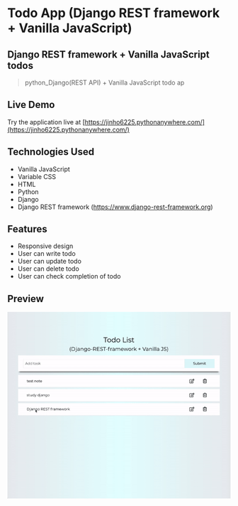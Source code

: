 # Todo App (Django REST framework + Vanilla JavaScript)

## Django REST framework + Vanilla JavaScript todos

> python_Django(REST API) + Vanilla JavaScript todo ap

## Live Demo
Try the application live at [https://jinho6225.pythonanywhere.com/](https://jinho6225.pythonanywhere.com/)

## Technologies Used
- Vanilla JavaScript
- Variable CSS
- HTML
- Python
- Django
- Django REST framework (https://www.django-rest-framework.org)

## Features
  - Responsive design
  - User can write todo
  - User can update todo
  - User can delete todo
  - User can check completion of todo

## Preview
![todo app](./todo.gif)

